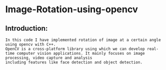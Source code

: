 # Image-Rotation-using-opencv

## Introduction:
    In this code I have implemented rotation of image at a certain angle using opencv with C++.
    OpenCV is a cross-platform library using which we can develop real-time computer vision applications. It mainly focuses on image processing, video capture and analysis 
    including features like face detection and object detection.
    
    
